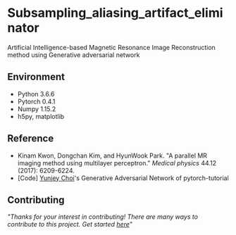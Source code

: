 # Subsampling_aliasing_artifact_eliminator
Artificial Intelligence-based Magnetic Resonance Image Reconstruction method using Generative adversarial network


## Environment
* Python 3.6.6
* Pytorch 0.4.1
* Numpy 1.15.2
* h5py, matplotlib


## Reference
* Kinam Kwon, Dongchan Kim, and HyunWook Park. "A parallel MR imaging method using multilayer perceptron." *Medical physics* 44.12 (2017): 6209-6224.
* [Code] [Yunjey Choi](https://github.com/yunjey/pytorch-tutorial/blob/master/tutorials/03-advanced/generative_adversarial_network/main.py#L41-L57)'s Generative Adversarial Network of pytorch-tutorial 

## Contributing
_"Thanks for your interest in contributing! There are many ways to contribute to this project. Get started [here](https://github.com/nhjeong/Subsampling_aliasing_artifact_eliminator/blob/master/CONTRIBUTING.md)"_
